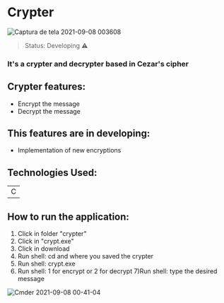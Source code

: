 # Crypter
![Captura de tela 2021-09-08 003608](https://user-images.githubusercontent.com/84638124/132442492-8ed90dc4-7953-4d03-b33b-04bc48ccb02a.png)

> Status: Developing ⚠️

### It's a crypter and decrypter based in Cezar's cipher

## Crypter features:

* Encrypt the message
* Decrypt the message

## This features are in developing:

- Implementation of new encryptions

## Technologies Used:

<table>
  <tr>
    <td>C</td>
  </tr>
</table>

## How to run the application:

1) Click in folder "crypter"
2) Click in "crypt.exe"
3) Click in download
4) Run shell: cd and where you saved the crypter
5) Run shell: crypt.exe
6) Run shell: 1 for encrypt or 2 for decrypt
7)Run shell:  type the desired message

![Cmder 2021-09-08 00-41-04](https://user-images.githubusercontent.com/84638124/132447046-c636e00e-347d-4611-b476-d5e43d5e0488.gif)

